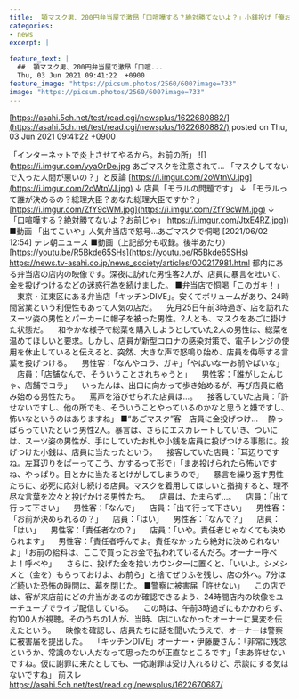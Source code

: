 ```yaml
---
title:  顎マスク男、200円弁当屋で激昂「口喧嘩する？絶対勝てないよ？」小銭投げ「俺お前の年収1カ月で儲けてるから！クズ！」★15  
categories:
- news
excerpt: |
  
feature_text: |
  ##  顎マスク男、200円弁当屋で激昂「口喧...
  Thu, 03 Jun 2021 09:41:22  +0900
feature_image: "https://picsum.photos/2560/600?image=733"
image: "https://picsum.photos/2560/600?image=733"
---
```


[https://asahi.5ch.net/test/read.cgi/newsplus/1622680882/](https://asahi.5ch.net/test/read.cgi/newsplus/1622680882/)
posted on Thu, 03 Jun 2021 09:41:22  +0900

<!--more-->

「インターネットで炎上させてやるから。お前の所」 ![](https://i.imgur.com/yyaOrDe.jpg あごマスクを注意されて… 「マスクしてないで入った人間が悪いの？」と反論 [https://i.imgur.com/2oWtnVJ.jpg](https://i.imgur.com/2oWtnVJ.jpg) ↓ 店員「モラルの問題です」 ↓ 「モラルって誰が決めるの？総理大臣？あなた総理大臣ですか？」 [https://i.imgur.com/ZfY9cWM.jpg](https://i.imgur.com/ZfY9cWM.jpg) ↓ 「口喧嘩する？絶対勝てないよ？お前じゃ」 [https://i.imgur.com/JtxE4RZ.jpg)](https://i.imgur.com/JtxE4RZ.jpg)) ■動画 「出てこいや」人気弁当店で怒号…あごマスクで恫喝 [2021/06/02 12:54] テレ朝ニュース ■動画（上記部分も収録。後半あたり） [https://youtu.be/R5Bkde65SHs](https://youtu.be/R5Bkde65SHs) https://news.tv-asahi.co.jp/news_society/articles/000217981.html 都内にある弁当店の店内の映像です。深夜に訪れた男性客2人が、店員に暴言を吐いて、金を投げつけるなどの迷惑行為を続けました。 ■弁当店で恫喝「このガキ！」 　東京・江東区にある弁当店「キッチンDIVE」。安くてボリュームがあり、24時間営業という利便性もあって人気の店だ。 　先月25日午前3時過ぎ、店を訪れたスーツ姿の男性とパーカーに帽子を被った男性。2人とも、マスクをあごに掛けた状態だ。 　和やかな様子で総菜を購入しようとしていた2人の男性は、総菜を温めてほしいと要求。しかし、店員が新型コロナの感染対策で、電子レンジの使用を休止していると伝えると、突然、大きな声で怒鳴り始め、店員を侮辱する言葉を投げつける。 　男性客：「なんやコラ、ガキ」「やばいなーお前やばいな」 　店員：「店舗なんで、そういうことされちゃうと」 　男性客：「誰がしたんじゃ、店舗でコラ」 　いったんは、出口に向かって歩き始めるが、再び店員に絡み始める男性たち。 　罵声を浴びせられた店員は…。 　接客していた店員：「許せないですし、他の所でも、そういうことやっているのかなと思うと嫌ですし、怖いなというのはありますね」 ■“あごマスク”客　店員に金投げつけ… 　酔っぱらっていたという男性2人。暴言は、さらにエスカレートしていき、ついには、スーツ姿の男性が、手にしていたお札や小銭を店員に投げつける事態に。投げつけた小銭は、店員に当たったという。 　接客していた店員：「耳辺りですね。左耳辺りをぱーってこう、かするって形で」「まあ投げられたら怖いですね、やっぱり。目とかに当たるとけがしてしまうので」 　暴言を繰り返す男性たちに、必死に応対し続ける店員。マスクを着用してほしいと指摘すると、理不尽な言葉を次々と投げかける男性たち。 　店員は、たまらず…。 　店員：「出て行って下さい」 　男性客：「なんで」 　店員：「出て行って下さい」 　男性客：「お前が決められるの？」 　店員：「はい」 　男性客：「なんで？」 　店員：「はい」 　男性客：「責任者なの？」 　店員：「いや。責任者じゃなくても決められます」 　男性客：「責任者呼んでよ。責任なかったら絶対に決められないよ」「お前の給料は、ここで買ったお金で払われているんだろ。オーナー呼べよ！呼べや」 　さらに、投げた金を拾いカウンターに置くと、「いいよ。シメシメと（金を）もらっておけよ、お前ら」と捨てぜりふを残し、店の外へ。7分ほど続いた恐怖の時間は、幕を閉じた。 ■警察に被害届「許せない」 　この店では、客が来店前にどの弁当があるのか確認できるよう、24時間店内の映像をユーチューブでライブ配信している。 　この時は、午前3時過ぎにもかかわらず、約100人が視聴。そのうちの1人が、当時、店にいなかったオーナーに異変を伝えたという。 　映像を確認し、店員たちに話を聞いたうえで、オーナーは警察に被害届を提出した。 　「キッチンDIVE」オーナー・伊藤慶さん：「非常に残念というか、常識のない人だなって思ったのが正直なところです」「まあ許せないですね。仮に謝罪に来たとしても、一応謝罪は受け入れるけど、示談にする気はないですね」 前スレ https://asahi.5ch.net/test/read.cgi/newsplus/1622670687/
